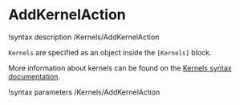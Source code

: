 # AddKernelAction

!syntax description /Kernels/AddKernelAction

`Kernels` are specified as an object inside the `[Kernels]` block.

More information about kernels can be found on the
[Kernels syntax documentation](syntax/Kernels/index.md).

!syntax parameters /Kernels/AddKernelAction
